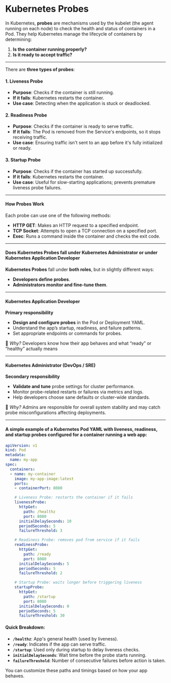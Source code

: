 # Kubernetes Probes

In Kubernetes, **probes** are mechanisms used by the kubelet (the agent running on each node) to check the health and status of containers in a Pod. They help Kubernetes manage the lifecycle of containers by determining:

1. **Is the container running properly?**
2. **Is it ready to accept traffic?**

***

There are **three types of probes**:

#### 1. **Liveness Probe**

* **Purpose**: Checks if the container is still running.
* **If it fails**: Kubernetes restarts the container.
* **Use case**: Detecting when the application is stuck or deadlocked.

#### 2. **Readiness Probe**

* **Purpose**: Checks if the container is ready to serve traffic.
* **If it fails**: The Pod is removed from the Service's endpoints, so it stops receiving traffic.
* **Use case**: Ensuring traffic isn't sent to an app before it's fully initialized or ready.

#### 3. **Startup Probe**

* **Purpose**: Checks if the container has started up successfully.
* **If it fails**: Kubernetes restarts the container.
* **Use case**: Useful for slow-starting applications; prevents premature liveness probe failures.

***

#### How Probes Work

Each probe can use one of the following methods:

* **HTTP GET**: Makes an HTTP request to a specified endpoint.
* **TCP Socket**: Attempts to open a TCP connection on a specified port.
* **Exec**: Runs a command inside the container and checks the exit code.

***

#### Does Kubernetes Probes fall under Kubernetes Administrator or under Kubernetes Application Developer

**Kubernetes Probes** fall under **both roles**, but in slightly different ways:

* **Developers define probes**.
* **Administrators monitor and fine-tune them**.

***

#### **Kubernetes Application Developer**

**Primary responsibility**

* **Design and configure probes** in the Pod or Deployment YAML.
* Understand the app’s startup, readiness, and failure patterns.
* Set appropriate endpoints or commands for probes.

📌 _Why?_ Developers know how their app behaves and what “ready” or “healthy” actually means

***

#### **Kubernetes Administrator (DevOps / SRE)**

**Secondary responsibility**

* **Validate and tune** probe settings for cluster performance.
* Monitor probe-related restarts or failures via metrics and logs.
* Help developers choose sane defaults or cluster-wide standards.

📌 _Why?_ Admins are responsible for overall system stability and may catch probe misconfigurations affecting deployments.

***

#### A simple example of a Kubernetes Pod YAML with **liveness**, **readiness**, and **startup** probes configured for a container running a web app:

```yaml
apiVersion: v1
kind: Pod
metadata:
  name: my-app
spec:
  containers:
  - name: my-container
    image: my-app-image:latest
    ports:
    - containerPort: 8080

    # Liveness Probe: restarts the container if it fails
    livenessProbe:
      httpGet:
        path: /healthz
        port: 8080
      initialDelaySeconds: 10
      periodSeconds: 5
      failureThreshold: 3

    # Readiness Probe: removes pod from service if it fails
    readinessProbe:
      httpGet:
        path: /ready
        port: 8080
      initialDelaySeconds: 5
      periodSeconds: 5
      failureThreshold: 2

    # Startup Probe: waits longer before triggering liveness
    startupProbe:
      httpGet:
        path: /startup
        port: 8080
      initialDelaySeconds: 0
      periodSeconds: 5
      failureThreshold: 30

```

#### Quick Breakdown:

* **`/healthz`**: App's general health (used by liveness).
* **`/ready`**: Indicates if the app can serve traffic.
* **`/startup`**: Used only during startup to delay liveness checks.
* **`initialDelaySeconds`**: Wait time before the probe starts running.
* **`failureThreshold`**: Number of consecutive failures before action is taken.

You can customize these paths and timings based on how your app behaves.
